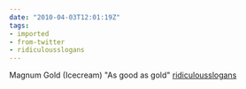 ```yaml
---
date: "2010-04-03T12:01:19Z"
tags:
- imported
- from-twitter
- ridiculousslogans
---
```

Magnum Gold \(Icecream\) "As good as gold" [ridiculousslogans](/tags/ridiculousslogans)
